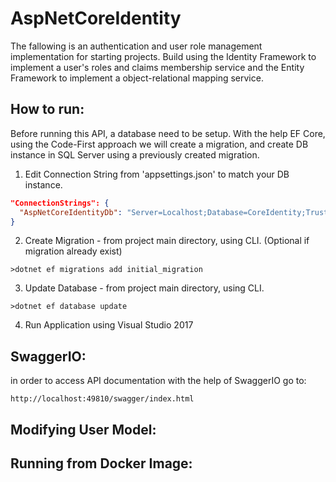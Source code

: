 # AspNetCoreIdentity

The fallowing is an authentication and user role management implementation for starting projects. Build using the Identity Framework to implement a user's roles and claims membership service and the Entity Framework to implement a object-relational mapping service.

## How to run:

Before running this API, a database need to be setup. 
With the help EF Core, using the Code-First approach we will create a migration, and create DB instance in SQL Server using a previously created migration.

1. Edit Connection String from 'appsettings.json' to match your DB instance.
  ```json
  "ConnectionStrings": {
    "AspNetCoreIdentityDb": "Server=Localhost;Database=CoreIdentity;Trusted_Connection=True;MultipleActiveResultSets=true"
  }
  ```
2. Create Migration - from project main directory, using CLI. (Optional if migration already exist)

  ```
  >dotnet ef migrations add initial_migration
  ```
3. Update Database - from project main directory, using CLI.

```
>dotnet ef database update
```
  
4. Run Application using Visual Studio 2017

## SwaggerIO:

in order to access API documentation with the help of SwaggerIO go to:

```
http://localhost:49810/swagger/index.html

```

## Modifying User Model:

## Running from Docker Image:
